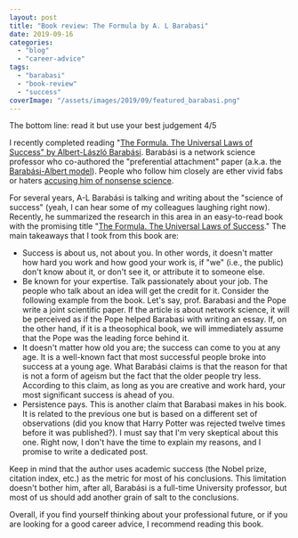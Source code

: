 ```yaml
---
layout: post
title: "Book review: The Formula by A. L Barabasi"
date: 2019-09-16
categories: 
  - "blog"
  - "career-advice"
tags: 
  - "barabasi"
  - "book-review"
  - "success"
coverImage: "/assets/images/2019/09/featured_barabasi.png"
---
```


The bottom line: read it but use your best judgement 4/5

I recently completed reading "[The Formula. The Universal Laws of Success" by Albert-László Barabási](http://barabasi.com/book/the-formula). Barabási is a network science professor who co-authored the "preferential attachment" paper (a.k.a. the [Barabási-Albert model](https://en.wikipedia.org/wiki/Barab%C3%A1si%E2%80%93Albert_model)). People who follow him closely are ether vivid fabs or haters [accusing him of nonsense science](https://gorelik.net/2017/11/15/another-set-of-ruthless-critique-pieces/).

For several years, A-L Barabási is talking and writing about the "science of success" (yeah, I can hear some of my colleagues laughing right now). Recently, he summarized the research in this area in an easy-to-read book with the promising title "[The Formula. The Universal Laws of Success](http://barabasi.com/book/the-formula)." The main takeaways that I took from this book are:

- Success is about us, not about you. In other words, it doesn't matter how hard you work and how good your work is, if "we" (i.e., the public) don't know about it, or don't see it, or attribute it to someone else.
- Be known for your expertise. Talk passionately about your job. The people who talk about an idea will get the credit for it. Consider the following example from the book. Let's say, prof. Barabasi and the Pope write a joint scientific paper. If the article is about network science, it will be perceived as if the Pope helped Barabasi with writing an essay. If, on the other hand, if it is a theosophical book, we will immediately assume that the Pope was the leading force behind it.
- It doesn't matter how old you are; the success can come to you at any age. It is a well-known fact that most successful people broke into success at a young age. What Barabási claims is that the reason for that is not a form of ageism but the fact that the older people try less. According to this claim, as long as you are creative and work hard, your most significant success is ahead of you.
- Persistence pays. This is another claim that Barabasi makes in his book. It is related to the previous one but is based on a different set of observations (did you know that Harry Potter was rejected twelve times before it was published?). I must say that I'm very skeptical about this one. Right now, I don't have the time to explain my reasons, and I promise to write a dedicated post.

Keep in mind that the author uses academic success (the Nobel prize, citation index, etc.) as the metric for most of his conclusions. This limitation doesn't bother him, after all, Barabási is a full-time University professor, but most of us should add another grain of salt to the conclusions. 

Overall, if you find yourself thinking about your professional future, or if you are looking for a good career advice, I recommend reading this book.

